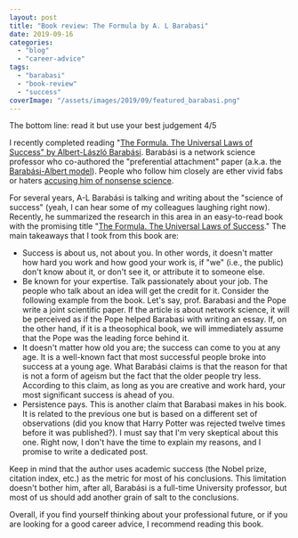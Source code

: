 ```yaml
---
layout: post
title: "Book review: The Formula by A. L Barabasi"
date: 2019-09-16
categories: 
  - "blog"
  - "career-advice"
tags: 
  - "barabasi"
  - "book-review"
  - "success"
coverImage: "/assets/images/2019/09/featured_barabasi.png"
---
```


The bottom line: read it but use your best judgement 4/5

I recently completed reading "[The Formula. The Universal Laws of Success" by Albert-László Barabási](http://barabasi.com/book/the-formula). Barabási is a network science professor who co-authored the "preferential attachment" paper (a.k.a. the [Barabási-Albert model](https://en.wikipedia.org/wiki/Barab%C3%A1si%E2%80%93Albert_model)). People who follow him closely are ether vivid fabs or haters [accusing him of nonsense science](https://gorelik.net/2017/11/15/another-set-of-ruthless-critique-pieces/).

For several years, A-L Barabási is talking and writing about the "science of success" (yeah, I can hear some of my colleagues laughing right now). Recently, he summarized the research in this area in an easy-to-read book with the promising title "[The Formula. The Universal Laws of Success](http://barabasi.com/book/the-formula)." The main takeaways that I took from this book are:

- Success is about us, not about you. In other words, it doesn't matter how hard you work and how good your work is, if "we" (i.e., the public) don't know about it, or don't see it, or attribute it to someone else.
- Be known for your expertise. Talk passionately about your job. The people who talk about an idea will get the credit for it. Consider the following example from the book. Let's say, prof. Barabasi and the Pope write a joint scientific paper. If the article is about network science, it will be perceived as if the Pope helped Barabasi with writing an essay. If, on the other hand, if it is a theosophical book, we will immediately assume that the Pope was the leading force behind it.
- It doesn't matter how old you are; the success can come to you at any age. It is a well-known fact that most successful people broke into success at a young age. What Barabási claims is that the reason for that is not a form of ageism but the fact that the older people try less. According to this claim, as long as you are creative and work hard, your most significant success is ahead of you.
- Persistence pays. This is another claim that Barabasi makes in his book. It is related to the previous one but is based on a different set of observations (did you know that Harry Potter was rejected twelve times before it was published?). I must say that I'm very skeptical about this one. Right now, I don't have the time to explain my reasons, and I promise to write a dedicated post.

Keep in mind that the author uses academic success (the Nobel prize, citation index, etc.) as the metric for most of his conclusions. This limitation doesn't bother him, after all, Barabási is a full-time University professor, but most of us should add another grain of salt to the conclusions. 

Overall, if you find yourself thinking about your professional future, or if you are looking for a good career advice, I recommend reading this book.

